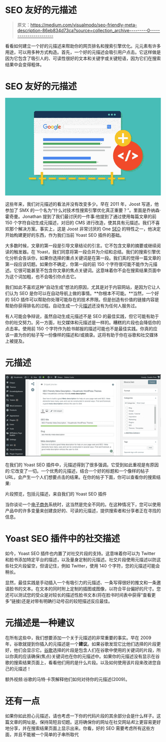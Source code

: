 # SEO 友好的元描述

> 原文：<https://medium.com/visualmodo/seo-friendly-meta-description-86eb834d73ca?source=collection_archive---------0----------------------->

看看如何建立一个好的元描述来帮助你的网页排名和搜索引擎优化。元元素有许多用途，可以用多种方式构造。首先，一个好的元描述会吸引用户点击。它这样做是因为它包含了吸引人的、可读性很好的文本和关键字或关键短语，因为它们在搜索结果中会变得粗体。

# SEO 友好的元描述

![](img/88b710b51a5a2e9289de94d3420326ed.png)

这些年来，我们对元描述的看法并没有改变多少。早在 2011 年，Joost 写道，他参加了 SMX 的一个名为“什么对技术性搜索引擎优化真正重要？”。里面是乔纳森·霍奇曼。Jonathan 提到了我们最讨厌的一件事:他提到了通过使用每篇文章的前 150 个字符自动生成元描述，对旧的 CMS 进行改造，使其具有元描述。我们不喜欢那个解决方案。事实上，这是 Joost 非常讨厌的 One [SEO](https://visualmodo.com/) 的特性之一，他决定开始构建更好的东西，作为我们当前 Yoast SEO 插件的基础。

大多数时候，文章的第一段是引导文章结论的引言。它不包含文章的摘要或继续阅读的触发器。在 Yoast，我们同意将第一段合并为介绍和总结。我们的搜索引擎优化分析会告诉你，如果你选择的重点关键词是在第一段。我们真的觉得一篇文章的第一段应该切题。如果你不确定，你第一段的前 150 个字符很可能不能作为元描述。它很可能甚至不包含你文章的焦点关键词。这意味着你不会在搜索结果页面中为这个词加粗，也不会吸引你点击它。

我们如此不喜欢这种“自动生成”想法的原因，尤其是对于内容网站，是因为它让人们认为 SEO 是你可以在自动导航上做的事情。**你根本不可能。**当然，一个好的 SEO 插件可以帮助你处理可能存在的技术界限。但是创造有价值的链接内容是帮助你获得排名的过程。自动生成一个元[描述](https://visualmodo.com/)还没有为任何人服务过。

有人可能会争辩说，虽然自动生成元描述不是 SEO 的最佳实践，但它可能有助于你的社交努力。另一方面，社交媒体和元描述是一样的。糟糕的片段也会降低你的点击率。使用前 150 个字符作为脸书邮报的描述可能也不是最佳实践。你真的应该一直为你的帖子写一份像样的描述和/或摘录。这将有助于你在谷歌和社交媒体上被提及。

# 元描述

![](img/17f6cdbcb64088f878eaa6e66e5fe5ec.png)

在我们的 Yoast SEO 插件中，元描述得到了很多强调。它受到如此重视是有原因的:它改变了一切。一个优秀的元描述，结合一个好的标题和一个像样的帖子 URL，会产生一个人们想要点击的结果。在你的帖子下面，你可以查看你的搜索结果:

片段预览，包括元描述，来自我们的 Yoast SEO 插件

当你谈论一个[电子商务](https://visualmodo.com/)系统时，这当然是完全不同的。在这种情况下，您可以使用产品中的许多变量来创建良好的、可读的元描述，提供搜索者和分享者正在寻找的信息。

# Yoast SEO 插件中的社交描述

如今，Yoast SEO 插件也内置了对社交片段的支持。这意味着你可以为 Twitter 和脸书添加特定平台的描述，以及量身定制的元描述。社交片段使用元描述以防这些社交片段留空，但请记住，例如 Twitter，使用 140 个字符，您的元描述可能会稍长。

显然，最佳实践是手动插入一个有吸引力的元描述、一条写得很好的推文和一条邀请脸书的文本。在文本的同时附上定制的插图或图像，以符合平台偏好的尺寸。您还可以测试您的受众是对较长的描述性脸书文本(将在脸书时间表中获得“查看更多”链接)还是对带有明确行动号召的较短描述反应最佳。

# 元描述是一种建议

在所有这些中，我们想要添加一个关于元描述的非常重要的事实。早在 2009 年，谷歌就提到你插入的元描述是一个**建议**。如果谷歌发现它比他们选择的片段更好，他们会显示它。[谷歌](https://visualmodo.com/)选择的片段是包含人们在谷歌中使用的关键词的片段，所以你真的应该确保(焦点)关键词也在你的元描述中。如果你的元描述没有显示在谷歌的搜索结果页面上，看看他们用的是什么片段。以及如何使用该片段来改进您自己的元描述！

额外视频:谷歌的马特·卡茨解释他们如何对待你的元描述(2009)。

# 还有一点

如果你如此担心元描述，请也考虑一下你的代码片段的其余部分会是什么样子。这篇文章的网址是。保持简短且切题。这将确保你的网址在社交网站*和*上更容易更好地分享，并在搜索结果页面上显示出来。你看，好的 SEO 需要考虑所有这些方面，并且不能被一个简单的子串所取代